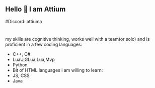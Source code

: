 ## Hello 👋 I am Attium
#Discord: attiuma
#

my skills are cognitive thinking, works well with a team(or solo) and is proficient in a few coding languages:
 - C++, C#
 - LuaU,GLua,Lua,Mvp
 - Python
 - Bit of HTML
languages i am willing to learn:
  - JS, CSS
  - Java
